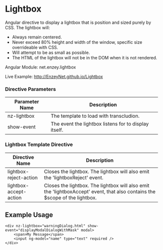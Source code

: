 Lightbox
================

Angular directive to display a lightbox that is position and sized purely by CSS.
The lightbox will:
* Always remain centered.
* Never exceed 80% height and width of the window, specific size overrideable with CSS.
* Will attempt to be as small as possible.
* The HTML of the lightbox will not be in the DOM when it is not rendered.

Angular Module: net.enzey.lightbox

Live Example: http://EnzeyNet.github.io/Lightbox

### Directive Parameters

| Parameter Name | Description |
| -------------- | ----------- |
| nz-lightbox | The template to load with transcludion.
| show-event | The event the lightbox listens for to display itself.

### Lightbox Template Directive

| Directive Name | Description |
| -------------- | ----------- |
| lightbox-reject-action | Closes the lightbox. The lightbox will also emit the 'lightboxReject' event.
| lightbox-accept-action | Closes the lightbox. The lightbox will also emit the 'lightboxAccept' event, that also contains the $scope of the lightbox.


## Example Usage
```
<div nz-lightbox="warningDialog.html" show-event="displayModalDialogWithMask" modal>
    <span>My Message</span>
    <input ng-model="name" type="text" required />
</div>